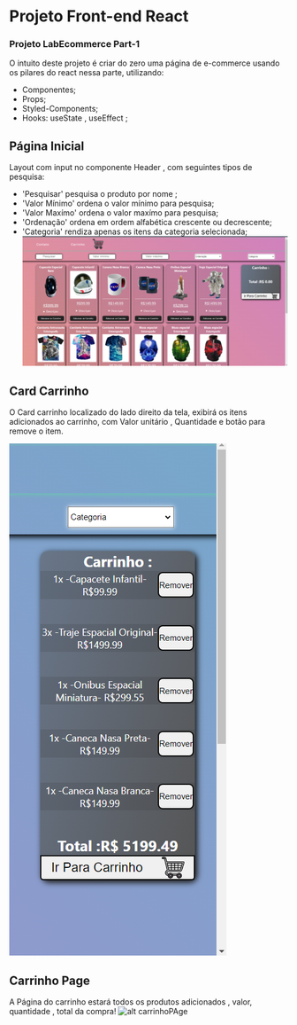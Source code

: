 # Projeto Front-end React 
 

### Projeto  LabEcommerce  Part-1

O intuito deste projeto é criar do zero uma página de e-commerce usando os pilares do react nessa parte, utilizando: 
 - Componentes;
 - Props;
 - Styled-Components;
 - Hooks: useState , useEffect ;
 

 
## Página Inicial 
 Layout com input no componente Header , com seguintes tipos de pesquisa: 
 - 'Pesquisar' pesquisa o produto por nome ;
 - 'Valor Mínimo' ordena o valor mínimo para pesquisa;
 - 'Valor Maxímo' ordena o valor maxímo para pesquisa;
 - 'Ordenação' ordena em ordem alfabética crescente ou decrescente;
 - 'Categoria' rendiza apenas os itens da categoria selecionada;
![alt tela-inicial](/labecommerce/src/Components/Imagens/homePage.png)
 
 ## Card Carrinho 
  O Card carrinho localizado do lado direito da tela, exibirá os itens adicionados ao carrinho, com Valor unitário , Quantidade e botão para remove o item.
 
 ![alt cardcarrinho](/labecommerce/src/Components/Imagens/cardCarrinho.png)

## Carrinho Page 

A Página do carrinho estará todos os produtos adicionados , valor, quantidade , total da compra!
![alt carrinhoPAge](/labecommerce/src/Components/Imagens/carr)

